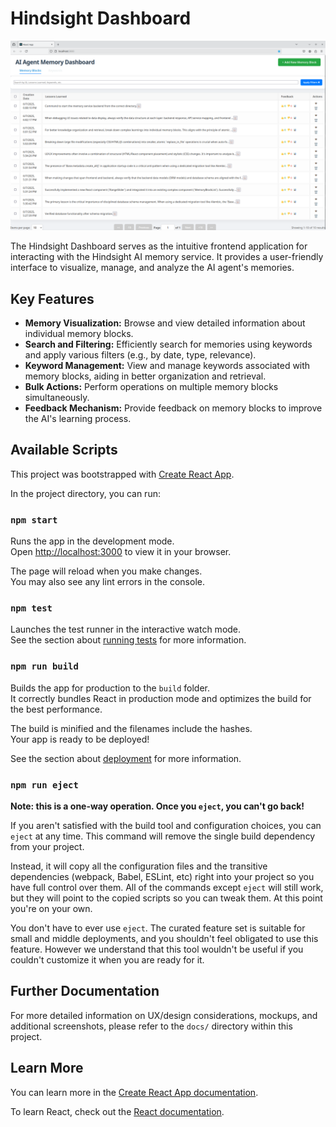 # Hindsight Dashboard

![Hindsight Dashboard Screenshot](docs/2025-06-07_22-52-memory-dashboard.png)

The Hindsight Dashboard serves as the intuitive frontend application for interacting with the Hindsight AI memory service. It provides a user-friendly interface to visualize, manage, and analyze the AI agent's memories.

## Key Features

*   **Memory Visualization:** Browse and view detailed information about individual memory blocks.
*   **Search and Filtering:** Efficiently search for memories using keywords and apply various filters (e.g., by date, type, relevance).
*   **Keyword Management:** View and manage keywords associated with memory blocks, aiding in better organization and retrieval.
*   **Bulk Actions:** Perform operations on multiple memory blocks simultaneously.
*   **Feedback Mechanism:** Provide feedback on memory blocks to improve the AI's learning process.

## Available Scripts

This project was bootstrapped with [Create React App](https://github.com/facebook/create-react-app).

In the project directory, you can run:

### `npm start`

Runs the app in the development mode.\
Open [http://localhost:3000](http://localhost:3000) to view it in your browser.

The page will reload when you make changes.\
You may also see any lint errors in the console.

### `npm test`

Launches the test runner in the interactive watch mode.\
See the section about [running tests](https://facebook.github.io/create-react-app/docs/running-tests) for more information.

### `npm run build`

Builds the app for production to the `build` folder.\
It correctly bundles React in production mode and optimizes the build for the best performance.

The build is minified and the filenames include the hashes.\
Your app is ready to be deployed!

See the section about [deployment](https://facebook.github.io/create-react-app/docs/deployment) for more information.

### `npm run eject`

**Note: this is a one-way operation. Once you `eject`, you can't go back!**

If you aren't satisfied with the build tool and configuration choices, you can `eject` at any time. This command will remove the single build dependency from your project.

Instead, it will copy all the configuration files and the transitive dependencies (webpack, Babel, ESLint, etc) right into your project so you have full control over them. All of the commands except `eject` will still work, but they will point to the copied scripts so you can tweak them. At this point you're on your own.

You don't have to ever use `eject`. The curated feature set is suitable for small and middle deployments, and you shouldn't feel obligated to use this feature. However we understand that this tool wouldn't be useful if you couldn't customize it when you are ready for it.

## Further Documentation

For more detailed information on UX/design considerations, mockups, and additional screenshots, please refer to the `docs/` directory within this project.

## Learn More

You can learn more in the [Create React App documentation](https://facebook.github.io/create-react-app/docs/getting-started).

To learn React, check out the [React documentation](https://reactjs.org/).
